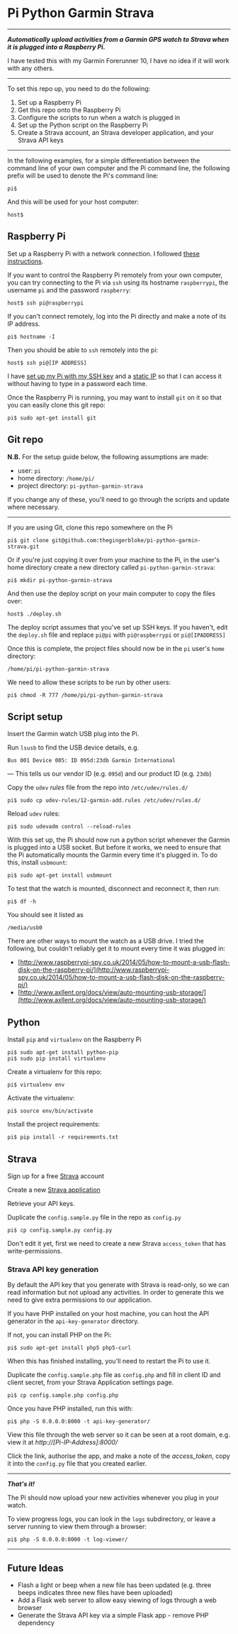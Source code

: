 # Pi Python Garmin Strava

***

***Automatically upload activities from a Garmin GPS watch to Strava when it is plugged into a Raspberry Pi.***

I have tested this with my Garmin Forerunner 10, I have no idea if it will work with any others.

***

To set this repo up, you need to do the following:

 1. Set up a Raspberry Pi
 2. Get this repo onto the Raspberry Pi
 3. Configure the scripts to run when a watch is plugged in
 4. Set up the Python script on the Raspberry Pi
 5. Create a Strava account, an Strava developer application, and your Strava API keys

***

In the following examples, for a simple differentiation between the command line of your own computer and the Pi command line, the following prefix will be used to denote the Pi's command line:

```
pi$
```

And this will be used for your host computer:

```
host$
```


## Raspberry Pi

Set up a Raspberry Pi with a network connection. I followed [these instructions](https://www.raspberrypi.org/help/noobs-setup/).

If you want to control the Raspberry Pi remotely from your own computer, you can try connecting to the Pi via `ssh` using its hostname `raspberrypi`, the username `pi` and the password `raspberry`:

```
host$ ssh pi@raspberrypi
```

If you can't connect remotely, log into the Pi directly and make a note of its IP address.

```
pi$ hostname -I
```

Then you should be able to `ssh` remotely into the pi:

```
host$ ssh pi@[IP ADDRESS]
```

I have [set up my Pi with my SSH key](https://www.raspberrypi.org/documentation/remote-access/ssh/passwordless.md) and a [static IP](http://www.modmypi.com/blog/tutorial-how-to-give-your-raspberry-pi-a-static-ip-address) so that I can access it without having to type in a password each time.

Once the Raspberry Pi is running, you may want to install `git` on it so that you can easily clone this git repo:

```
pi$ sudo apt-get install git
```

## Git repo

**N.B.** For the setup guide below, the following assumptions are made:

 - user: `pi`
 - home directory: `/home/pi/`
 - project directory: `pi-python-garmin-strava`

If you change any of these, you'll need to go through the scripts and update where necessary.

***

If you are using Git, clone this repo somewhere on the Pi

```
pi$ git clone git@github.com:thegingerbloke/pi-python-garmin-strava.git
```

Or if you're just copying it over from your machine to the Pi, in the user's home directory create a new directory called `pi-python-garmin-strava`:

```
pi$ mkdir pi-python-garmin-strava
```

And then use the deploy script on your main computer to copy the files over:

```
host$ ./deploy.sh
```

The deploy script assumes that you've set up SSH keys. If you haven't, edit the `deploy.sh` file and replace `pi@pi` with `pi@raspberrypi` or `pi@[IPADDRESS]`

Once this is complete, the project files should now be in the `pi` user's `home` directory:

```
/home/pi/pi-python-garmin-strava
```

We need to allow these scripts to be run by other users:

```
pi$ chmod -R 777 /home/pi/pi-python-garmin-strava
```

## Script setup

Insert the Garmin watch USB plug into the Pi.

Run `lsusb` to find the USB device details, e.g.

```
Bus 001 Device 005: ID 095d:23db Garmin International
```

&mdash; This tells us our vendor ID (e.g. `095d`) and our product ID (e.g. `23db`)

Copy the `udev` *rules* file from the repo into `/etc/udev/rules.d/`

```
pi$ sudo cp udev-rules/12-garmin-add.rules /etc/udev/rules.d/
```

Reload `udev` rules:

```
pi$ sudo udevadm control --reload-rules
```

With this set up, the Pi should now run a python script whenever the Garmin is plugged into a USB socket. But before it works, we need to ensure that the Pi automatically mounts the Garmin every time it's plugged in. To do this, install `usbmount`:

```
pi$ sudo apt-get install usbmount
```

To test that the watch is mounted, disconnect and reconnect it, then run:

```
pi$ df -h

```

You should see it listed as

```
/media/usb0
```

There are other ways to mount the watch as a USB drive. I tried the following, but couldn't reliably get it to mount every time it was plugged in:

 - [http://www.raspberrypi-spy.co.uk/2014/05/how-to-mount-a-usb-flash-disk-on-the-raspberry-pi/](http://www.raspberrypi-spy.co.uk/2014/05/how-to-mount-a-usb-flash-disk-on-the-raspberry-pi/)
 - [http://www.axllent.org/docs/view/auto-mounting-usb-storage/](http://www.axllent.org/docs/view/auto-mounting-usb-storage/)


## Python

Install `pip` and `virtualenv` on the Raspberry Pi

```
pi$ sudo apt-get install python-pip
pi$ sudo pip install virtualenv
```

Create a virtualenv for this repo:

```
pi$ virtualenv env
```

Activate the virtualenv:

```
pi$ source env/bin/activate
```

Install the project requirements:

```
pi$ pip install -r requirements.txt
```

## Strava

Sign up for a free [Strava](http://strava.com/) account

Create a new [Strava application](https://www.strava.com/developers)

Retrieve your API keys.

Duplicate the `config.sample.py` file in the repo as `config.py`

```
pi$ cp config.sample.py config.py
```

Don't edit it yet, first we need to create a new Strava `access_token` that has write-permissions.


### Strava API key generation

By default the API key that you generate with Strava is read-only, so we can read information but not upload any activities. In order to generate this we need to give extra permissions to our application.

If you have PHP installed on your host machine, you can host the API generator in the `api-key-generator` directory.

If not, you can install PHP on the Pi:

```
pi$ sudo apt-get install php5 php5-curl
```

When this has finished installing, you'll need to restart the Pi to use it.

Duplicate the `config.sample.php` file as `config.php` and fill in client ID and client secret, from your Strava Application settings page.


```
pi$ cp config.sample.php config.php
```

Once you have PHP installed, run this with:

```
pi$ php -S 0.0.0.0:8000 -t api-key-generator/
```

View this file through the web server so it can be seen at a root domain, e.g. view it at *http://[Pi-IP-Address]:8000/*

Click the link, authorise the app, and make a note of the *access_token*, copy it into the `config.py` file that you created earlier.

***

***That's it!***

The Pi should now upload your new activities whenever you plug in your watch.

To view progress logs, you can look in the `logs` subdirectory, or leave a server running to view them through a browser:

```
pi$ php -S 0.0.0.0:8000 -t log-viewer/
```

***

## Future Ideas

 - Flash a light or beep when a new file has been updated (e.g. three beeps indicates three new files have been uploaded)
 - Add a Flask web server to allow easy viewing of logs through a web browser
 - Generate the Strava API key via a simple Flask app - remove PHP dependency